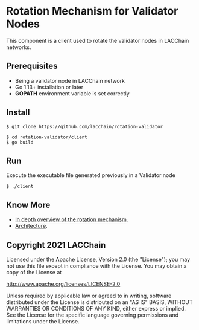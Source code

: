 # Rotation Mechanism for Validator Nodes

This component is a client used to rotate the validator nodes in LACChain networks. 

## Prerequisites

* Being a validator node in LACChain network
* Go 1.13+ installation or later
* **GOPATH** environment variable is set correctly

## Install

```
$ git clone https://github.com/lacchain/rotation-validator

$ cd rotation-validator/client
$ go build
```

## Run

Execute the executable file generated previously in a Validator node

```
$ ./client
```

## Know More

* [In depth overview of the rotation mechanism](https://github.com/lacchain/rotation-validator/blob/main/docs/OVERVIEW.md).
* [Architecture](docs/Architecture.md).

## Copyright 2021 LACChain

Licensed under the Apache License, Version 2.0 (the "License");
you may not use this file except in compliance with the License.
You may obtain a copy of the License at

http://www.apache.org/licenses/LICENSE-2.0

Unless required by applicable law or agreed to in writing, software
distributed under the License is distributed on an "AS IS" BASIS,
WITHOUT WARRANTIES OR CONDITIONS OF ANY KIND, either express or implied.
See the License for the specific language governing permissions and
limitations under the License.
